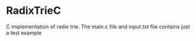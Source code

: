 # RadixTrieC
C implementation of radix trie.
The main.c file and input.txt file contains just a test example
